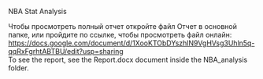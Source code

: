 NBA Stat Analysis

Чтобы просмотреть полный отчет откройте файл Отчет в основной папке, или пройдите по ссылке, чтобы просмотреть файл онлайн: https://docs.google.com/document/d/1XooKTObDYszhlN9VgHVsg3Uhln5q-qqRxFgrhtABTBU/edit?usp=sharing  
To see the report, see the Report.docx document inside the NBA_analysis folder.
